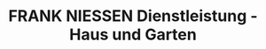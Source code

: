 ---
title: "FRANK NIESSEN Dienstleistung - Haus und Garten"
url: /schleiden/frank-niessen-dienstleistung-haus-und-garten/
shop: Allgemein
---